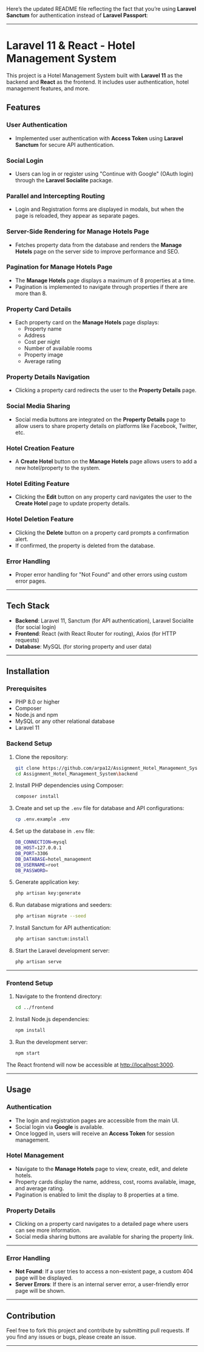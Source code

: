 ﻿Here’s the updated README file reflecting the fact that you’re using **Laravel Sanctum** for authentication instead of **Laravel Passport**:

---

# Laravel 11 & React - Hotel Management System

This project is a Hotel Management System built with **Laravel 11** as the backend and **React** as the frontend. It includes user authentication, hotel management features, and more.

## Features

### User Authentication
- Implemented user authentication with **Access Token** using **Laravel Sanctum** for secure API authentication.

### Social Login
- Users can log in or register using "Continue with Google" (OAuth login) through the **Laravel Socialite** package.

### Parallel and Intercepting Routing
- Login and Registration forms are displayed in modals, but when the page is reloaded, they appear as separate pages.

### Server-Side Rendering for Manage Hotels Page
- Fetches property data from the database and renders the **Manage Hotels** page on the server side to improve performance and SEO.

### Pagination for Manage Hotels Page
- The **Manage Hotels** page displays a maximum of 8 properties at a time.
- Pagination is implemented to navigate through properties if there are more than 8.

### Property Card Details
- Each property card on the **Manage Hotels** page displays:
  - Property name
  - Address
  - Cost per night
  - Number of available rooms
  - Property image
  - Average rating

### Property Details Navigation
- Clicking a property card redirects the user to the **Property Details** page.

### Social Media Sharing
- Social media buttons are integrated on the **Property Details** page to allow users to share property details on platforms like Facebook, Twitter, etc.

### Hotel Creation Feature
- A **Create Hotel** button on the **Manage Hotels** page allows users to add a new hotel/property to the system.

### Hotel Editing Feature
- Clicking the **Edit** button on any property card navigates the user to the **Create Hotel** page to update property details.

### Hotel Deletion Feature
- Clicking the **Delete** button on a property card prompts a confirmation alert.
- If confirmed, the property is deleted from the database.

### Error Handling
- Proper error handling for "Not Found" and other errors using custom error pages.

---

## Tech Stack
- **Backend**: Laravel 11, Sanctum (for API authentication), Laravel Socialite (for social login)
- **Frontend**: React (with React Router for routing), Axios (for HTTP requests)
- **Database**: MySQL (for storing property and user data)

---

## Installation

### Prerequisites
- PHP 8.0 or higher
- Composer
- Node.js and npm
- MySQL or any other relational database
- Laravel 11

### Backend Setup

1. Clone the repository:

    ```bash
    git clone https://github.com/arpa12/Assignment_Hotel_Management_System.git
    cd Assignment_Hotel_Management_System\backend
    ```

2. Install PHP dependencies using Composer:

    ```bash
    composer install
    ```

3. Create and set up the `.env` file for database and API configurations:

    ```bash
    cp .env.example .env
    ```

4. Set up the database in `.env` file:

    ```bash
    DB_CONNECTION=mysql
    DB_HOST=127.0.0.1
    DB_PORT=3306
    DB_DATABASE=hotel_management
    DB_USERNAME=root
    DB_PASSWORD=
    ```

5. Generate application key:

    ```bash
    php artisan key:generate
    ```

6. Run database migrations and seeders:

    ```bash
    php artisan migrate --seed
    ```

7. Install Sanctum for API authentication:

    ```bash
    php artisan sanctum:install
    ```

8. Start the Laravel development server:

    ```bash
    php artisan serve
    ```

---

### Frontend Setup

1. Navigate to the frontend directory:

    ```bash
    cd ../frontend
    ```

2. Install Node.js dependencies:

    ```bash
    npm install
    ```

3. Run the development server:

    ```bash
    npm start
    ```

The React frontend will now be accessible at [http://localhost:3000](http://localhost:3000).

---

## Usage

### Authentication
- The login and registration pages are accessible from the main UI.
- Social login via **Google** is available.
- Once logged in, users will receive an **Access Token** for session management.

### Hotel Management
- Navigate to the **Manage Hotels** page to view, create, edit, and delete hotels.
- Property cards display the name, address, cost, rooms available, image, and average rating.
- Pagination is enabled to limit the display to 8 properties at a time.

### Property Details
- Clicking on a property card navigates to a detailed page where users can see more information.
- Social media sharing buttons are available for sharing the property link.

---

### Error Handling
- **Not Found**: If a user tries to access a non-existent page, a custom 404 page will be displayed.
- **Server Errors**: If there is an internal server error, a user-friendly error page will be shown.


---

## Contribution

Feel free to fork this project and contribute by submitting pull requests. If you find any issues or bugs, please create an issue.

---


